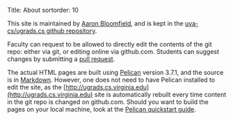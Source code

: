 Title: About
sortorder: 10

This site is maintained by [Aaron
Bloomfield](http://www.cs.virginia.edu/~asb), and is kept in the
[uva-cs/ugrads.cs github
repository](https://github.com/uva-cs/ugrads.cs).

Faculty can request to be allowed to directly edit the contents of the
git repo: either via git, or editing online via github.com.  Students
can suggest changes by submitting a [pull
request](https://help.github.com/articles/about-pull-requests/).

The actual HTML pages are built using
[Pelican](http://getpelican.com/) version 3.7.1, and the source is in
[Markdown](https://daringfireball.net/projects/markdown/syntax).
However, one does not need to have Pelican installed to edit the site,
as the [http://ugrads.cs.virginia.edu](http://ugrads.cs.virginia.edu)
site is automatically rebuilt every time content in the git repo is
changed on github.com.  Should you want to build the pages on your
local machine, look at the [Pelican quickstart
guide](http://docs.getpelican.com/en/3.7.1/quickstart.html).
